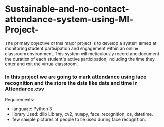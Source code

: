 # Sustainable-and-no-contact-attendance-system-using-Ml-Project-
The primary objective of this major project is to develop a system aimed at monitoring student participation and engagement within an online classroom environment. This system will meticulously record and document the duration of each student's active participation, including the time they enter and exit the virtual classroom.
### In this project we are going to mark attendance using face recognition and the store the data like date and time in Attendance.csv

Requirements:
* language:
	Python 3
* library Used:
	dlib Library,
	cv2,
	numpy,
	face_recognition,
	os,
	datetime.
* few sample pictures of people to be used during face recognition.

